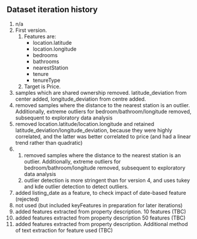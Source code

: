 ## Dataset iteration history



1. n/a
2. First version.
   1. Features are:
      * location.latitude
      * location.longitude
      * bedrooms
      * bathrooms
      * nearestStation
      * tenure
      * tenureType
   2. Target is Price. 
3. samples which are shared ownership removed. latitude_deviation from center added, longitude_deviation from centre added.
4. removed samples where the distance to the nearest station is an outlier. Additionally, extreme outliers for bedroom/bathroom/longitude removed, subsequent to exploratory data analysis
5. removed location.latitude/location.longitude and retained latitude_deviation/longitude_deviation, because they were highly correlated, and the latter was better correlated to price (and had a linear trend rather than quadratic)
6. 
   1. removed samples where the distance to the nearest station is an outlier. Additionally, extreme outliers for bedroom/bathroom/longitude removed, subsequent to exploratory data analysis
   2. outlier detection is more stringent than for version 4, and uses tukey and kde outlier detection to detect outliers.
7. added listing_date as a feature, to check impact of date-based feature (rejected)
8. not used (but included keyFeatures in preparation for later iterations)
9. added features extracted from property description. 10 features (TBC)
10. added features extracted from property description 50 features (TBC)
11. added features extracted from property description. Additional method of text extraction for feature used (TBC)